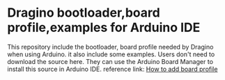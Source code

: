 Dragino bootloader,board profile,examples for Arduino IDE
===============
This repository include the bootloader, board profile needed by Dragino when using Arduino. it also include some examples. 
Users don't need to download the source here. They can use the Arduino Board Manager to install this source in Arduino IDE. 
reference link: [How to add board profile](http://wiki.dragino.com/index.php?title=Getting_Start_with_Arduino_Yun#Automatically_Add_Board_Profile_in_Arduino_IDE)
